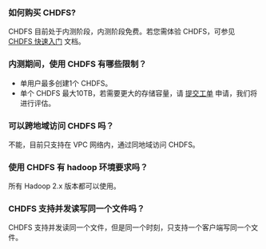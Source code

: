 ### 如何购买 CHDFS?
CHDFS 目前处于内测阶段，内测阶段免费。若您需体验 CHDFS，可参见 [CHDFS 快速入门](https://cloud.tencent.com/document/product/1105/36364) 文档。



### 内测期间，使用 CHDFS 有哪些限制？
- 单用户最多创建1个 CHDFS。
- 单个 CHDFS 最大10TB，若需要更大的存储容量，请 [提交工单](https://console.cloud.tencent.com/workorder/category) 申请，我们将进行评估。


### 可以跨地域访问 CHDFS 吗？
不能，目前只支持在 VPC 网络内，通过同地域访问 CHDFS。

### 使用 CHDFS 有 hadoop 环境要求吗？
所有 Hadoop 2.x 版本都可以使用。

### CHDFS 支持并发读写同一个文件吗？
CHDFS 支持并发读同一个文件，但是同一个时刻，只支持一个客户端写同一个文件。
